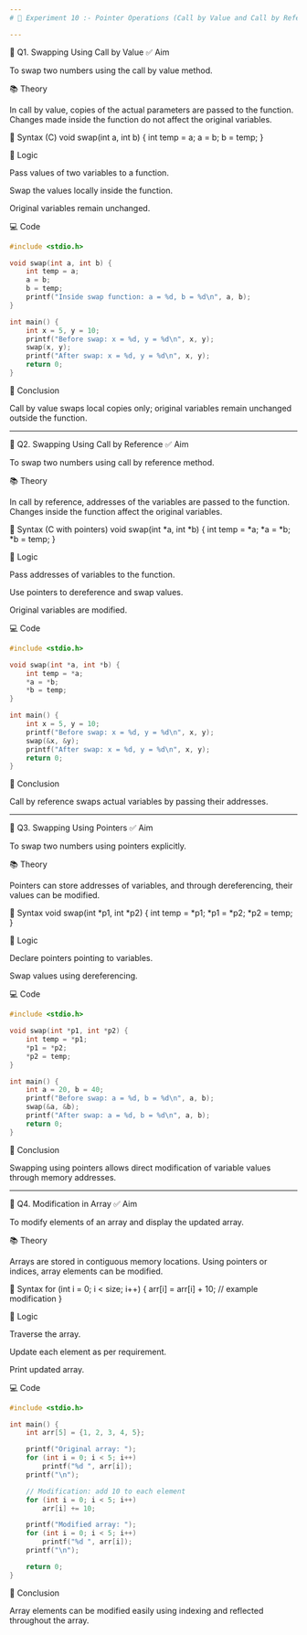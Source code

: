 ```yaml
---
# 🧪 Experiment 10 :- Pointer Operations (Call by Value and Call by Reference)

---
```


🔄 Q1. Swapping Using Call by Value
✅ Aim

To swap two numbers using the call by value method.

📚 Theory

In call by value, copies of the actual parameters are passed to the function. Changes made inside the function do not affect the original variables.

📐 Syntax (C)
void swap(int a, int b) {
    int temp = a;
    a = b;
    b = temp;
}

🧠 Logic

Pass values of two variables to a function.

Swap the values locally inside the function.

Original variables remain unchanged.

💻 Code
```cpp
#include <stdio.h>

void swap(int a, int b) {
    int temp = a;
    a = b;
    b = temp;
    printf("Inside swap function: a = %d, b = %d\n", a, b);
}

int main() {
    int x = 5, y = 10;
    printf("Before swap: x = %d, y = %d\n", x, y);
    swap(x, y);
    printf("After swap: x = %d, y = %d\n", x, y);
    return 0;
}
```

📌 Conclusion

Call by value swaps local copies only; original variables remain unchanged outside the function.

---

🔁 Q2. Swapping Using Call by Reference
✅ Aim

To swap two numbers using call by reference method.

📚 Theory

In call by reference, addresses of the variables are passed to the function. Changes inside the function affect the original variables.

📐 Syntax (C with pointers)
void swap(int *a, int *b) {
    int temp = *a;
    *a = *b;
    *b = temp;
}

🧠 Logic

Pass addresses of variables to the function.

Use pointers to dereference and swap values.

Original variables are modified.

💻 Code
```cpp
#include <stdio.h>

void swap(int *a, int *b) {
    int temp = *a;
    *a = *b;
    *b = temp;
}

int main() {
    int x = 5, y = 10;
    printf("Before swap: x = %d, y = %d\n", x, y);
    swap(&x, &y);
    printf("After swap: x = %d, y = %d\n", x, y);
    return 0;
}
```

📌 Conclusion

Call by reference swaps actual variables by passing their addresses.

---

🔄 Q3. Swapping Using Pointers
✅ Aim

To swap two numbers using pointers explicitly.

📚 Theory

Pointers can store addresses of variables, and through dereferencing, their values can be modified.

📐 Syntax
void swap(int *p1, int *p2) {
    int temp = *p1;
    *p1 = *p2;
    *p2 = temp;
}

🧠 Logic

Declare pointers pointing to variables.

Swap values using dereferencing.

💻 Code
```cpp
#include <stdio.h>

void swap(int *p1, int *p2) {
    int temp = *p1;
    *p1 = *p2;
    *p2 = temp;
}

int main() {
    int a = 20, b = 40;
    printf("Before swap: a = %d, b = %d\n", a, b);
    swap(&a, &b);
    printf("After swap: a = %d, b = %d\n", a, b);
    return 0;
}
```

📌 Conclusion

Swapping using pointers allows direct modification of variable values through memory addresses.

---

🔄 Q4. Modification in Array
✅ Aim

To modify elements of an array and display the updated array.

📚 Theory

Arrays are stored in contiguous memory locations. Using pointers or indices, array elements can be modified.

📐 Syntax
for (int i = 0; i < size; i++) {
    arr[i] = arr[i] + 10; // example modification
}

🧠 Logic

Traverse the array.

Update each element as per requirement.

Print updated array.

💻 Code
```cpp
#include <stdio.h>

int main() {
    int arr[5] = {1, 2, 3, 4, 5};

    printf("Original array: ");
    for (int i = 0; i < 5; i++)
        printf("%d ", arr[i]);
    printf("\n");

    // Modification: add 10 to each element
    for (int i = 0; i < 5; i++)
        arr[i] += 10;

    printf("Modified array: ");
    for (int i = 0; i < 5; i++)
        printf("%d ", arr[i]);
    printf("\n");

    return 0;
}
```

📌 Conclusion

Array elements can be modified easily using indexing and reflected throughout the array.

